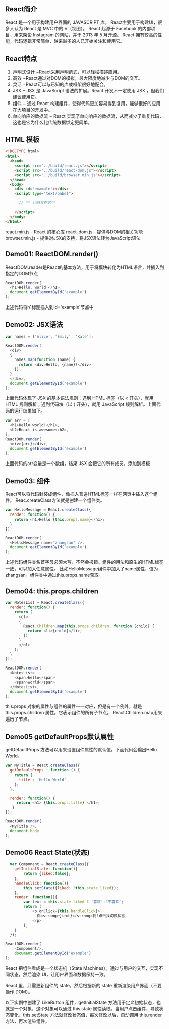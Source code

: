 ## React简介
React 是一个用于构建用户界面的 JAVASCRIPT 库。
React主要用于构建UI，很多人认为 React 是 MVC 中的 V（视图）。
React 起源于 Facebook 的内部项目，用来架设 Instagram 的网站，并于 2013 年 5 月开源。
React 拥有较高的性能，代码逻辑非常简单，越来越多的人已开始关注和使用它。

## React特点
1. 声明式设计 −React采用声明范式，可以轻松描述应用。
2. 高效 −React通过对DOM的模拟，最大限度地减少与DOM的交互。
3. 灵活 −React可以与已知的库或框架很好地配合。
4. JSX − JSX 是 JavaScript 语法的扩展。React 开发不一定使用 JSX ，但我们建议使用它。
5. 组件 − 通过 React 构建组件，使得代码更加容易得到复用，能够很好的应用在大项目的开发中。
6. 单向响应的数据流 − React 实现了单向响应的数据流，从而减少了重复代码，这也是它为什么比传统数据绑定更简单。

## HTML 模板

```html
<!DOCTYPE html>
<html>
  <head>
    <script src="../build/react.js"></script>  
    <script src="../build/react-dom.js"></script>
    <script src="../build/browser.min.js"></script>
  </head>
  <body>
    <div id="example"></div>
    <script type="text/babel">

      // ** 代码写在这**

    </script>
  </body>
</html>
```
react.min.js - React 的核心库
react-dom.js - 提供与DOM的相关功能
browser.min.js - 提供对JSX的支持，将JSX语法转为JavaScript语法


## Demo01: ReactDOM.render()
ReactDOM.reader是React的基本方法，用于将模块转化为HTML语言，并插入到指定的DOM节点
```js
ReactDOM.render(
  <h1>Hello, world!</h1>,
  document.getElementById('example')
);
```
上述代码将h1标题插入到id='example'节点中

## Demo02: JSX语法

```js
var names = ['Alice', 'Emily', 'Kate'];

ReactDOM.render(
  <div>
  {
    names.map(function (name) {
      return <div>Hello, {name}!</div>
    })
  }
  </div>,
  document.getElementById('example')
);
```
上面代码体现了 JSX 的基本语法规则：遇到 HTML 标签（以 < 开头），就用 HTML 规则解析；遇到代码块（以 { 开头），就用 JavaScript 规则解析。上面代码的运行结果如下。


```js
var arr = [
  <h1>Hello world!</h1>,
  <h2>React is awesome</h2>,
];
ReactDOM.render(
  <div>{arr}</div>,
  document.getElementById('example')
);
```
上面代码的arr变量是一个数组，结果 JSX 会把它的所有成员，添加到模板
## Demo03: 组件
React可以将代码封装成组件，像插入普遍HTML标签一样在网页中插入这个组件。
Reac.createClass方法就是创建一个组件类。

```javascript
var HelloMessage = React.createClass({
  render: function() {
    return <h1>Hello {this.props.name}</h1>;
  }
});

ReactDOM.render(
  <HelloMessage name="zhangsan" />,
  document.getElementById('example')
);
```
上述代码组件类名首字母必须大写，不然会报错。组件的用法和原生的HTML标签一致，可以加入任意属性。
比如HelloMessage组件中加入了name属性，值为zhangsan。组件类中通过this.props.name获取。



## Demo04: this.props.children

```javascript
var NotesList = React.createClass({
  render: function() {
    return (
      <ol>
      {
        React.Children.map(this.props.children, function (child) {
          return <li>{child}</li>;
        })
      }
      </ol>
    );
  }
});

ReactDOM.render(
  <NotesList>
    <span>hello</span>
    <span>world</span>
  </NotesList>,
  document.getElementById('example')
);
```
this.props 对象的属性与组件的属性一一对应，但是有一个例外，就是 this.props.children 属性。它表示组件的所有子节点。
React.Children.map用来遍历子节点。

## Demo05 getDefaultProps默认属性
getDefaultProps 方法可以用来设置组件属性的默认值。下面代码会输出Hello World。
```js
var MyTitle = React.createClass({
  getDefaultProps : function () {
    return {
      title : 'Hello World'
    };
  },

  render: function() {
     return <h1> {this.props.title} </h1>;
   }
});

ReactDOM.render(
  <MyTitle />,
  document.body
);
```
## Demo06 React State(状态)
```js
  var Component = React.createClass({
  	getInitialState: function(){
  		return {liked:false};
  	},
  	handleClick: function(){
  		this.setState({liked: !this.state.liked});
  	},
  	render: function(){
  		var text = this.state.liked ? '喜欢':'不喜欢';
  		return (
  			<p onClick={this.handleClick}>
  			  你<strong>{text}</strong>我?点击我切换状态.
  			</p>
  		);
  	}
  });

ReactDOM.render(
	<Component/>,
	document.getElementById('example')
);
```
React 把组件看成是一个状态机（State Machines）。通过与用户的交互，实现不同状态，然后渲染 UI，让用户界面和数据保持一致。

React 里，只需更新组件的 state，然后根据新的 state 重新渲染用户界面（不要操作 DOM）。

以下实例中创建了 LikeButton 组件，getInitialState 方法用于定义初始状态，也就是一个对象，这个对象可以通过 this.state 属性读取。当用户点击组件，导致状态变化，this.setState 方法就修改状态值，每次修改以后，自动调用 this.render 方法，再次渲染组件。